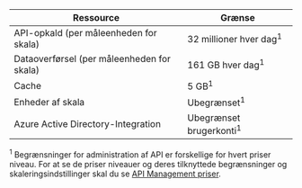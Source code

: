 | Ressource                          | Grænse                                    |
|-----------------------------------|------------------------------------------|
| API-opkald (per måleenheden for skala)     | 32 millioner hver dag<sup>1</sup>            |
| Dataoverførsel (per måleenheden for skala) | 161 GB hver dag<sup>1</sup> |
| Cache                             | 5 GB<sup>1</sup> |
| Enheder af skala                    | Ubegrænset<sup>1</sup> |
| Azure Active Directory-Integration| Ubegrænset brugerkonti<sup>1</sup> |

<sup>1</sup> Begrænsninger for administration af API er forskellige for hvert priser niveau. For at se de priser niveauer og deres tilknyttede begrænsninger og skaleringsindstillinger skal du se [API Management priser](https://azure.microsoft.com/pricing/details/api-management/).